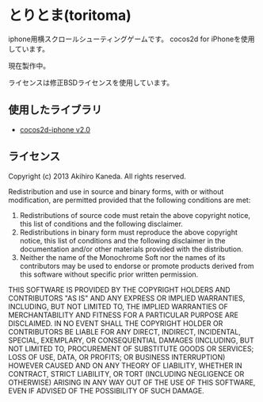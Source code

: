 とりとま(toritoma)
========

iphone用横スクロールシューティングゲームです。
cocos2d for iPhoneを使用しています。

現在製作中。

ライセンスは修正BSDライセンスを使用しています。

使用したライブラリ
---
* [cocos2d-iphone v2.0](http://www.cocos2d-iphone.org)

ライセンス
---
Copyright (c) 2013 Akihiro Kaneda.
All rights reserved.

Redistribution and use in source and binary forms, with or without
modification, are permitted provided that the following conditions are met:

1. Redistributions of source code must retain the above copyright notice, this list of conditions and the following disclaimer.
2. Redistributions in binary form must reproduce the above copyright notice, this list of conditions and the following disclaimer in the documentation and/or other materials provided with the distribution.
3. Neither the name of the Monochrome Soft nor the names of its contributors may be used to endorse or promote products derived from this software without specific prior written permission.

THIS SOFTWARE IS PROVIDED BY THE COPYRIGHT HOLDERS AND CONTRIBUTORS "AS IS"
AND ANY EXPRESS OR IMPLIED WARRANTIES, INCLUDING, BUT NOT LIMITED TO, THE
IMPLIED WARRANTIES OF MERCHANTABILITY AND FITNESS FOR A PARTICULAR PURPOSE
ARE DISCLAIMED. IN NO EVENT SHALL THE COPYRIGHT HOLDER OR CONTRIBUTORS BE
LIABLE FOR ANY DIRECT, INDIRECT, INCIDENTAL, SPECIAL, EXEMPLARY, OR
CONSEQUENTIAL DAMAGES (INCLUDING, BUT NOT LIMITED TO, PROCUREMENT OF
SUBSTITUTE GOODS OR SERVICES; LOSS OF USE, DATA, OR PROFITS; OR BUSINESS
INTERRUPTION) HOWEVER CAUSED AND ON ANY THEORY OF LIABILITY, WHETHER IN
CONTRACT, STRICT LIABILITY, OR TORT (INCLUDING NEGLIGENCE OR OTHERWISE)
ARISING IN ANY WAY OUT OF THE USE OF THIS SOFTWARE, EVEN IF ADVISED OF THE
POSSIBILITY OF SUCH DAMAGE.

